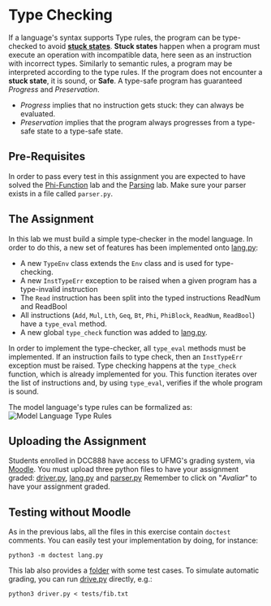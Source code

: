 # Type Checking

If a language's syntax supports Type rules, the program can be type-checked to avoid [**stuck states**](https://homepages.dcc.ufmg.br/~fernando/classes/dcc888/ementa/slides/TypeSystems.pdf). **Stuck states** happen when a program must execute an operation with incompatible data, here seen as an instruction with incorrect types. Similarly to semantic rules, a program may be interpreted according to the type rules. If the program does not encounter a **stuck state**, it is sound, or **Safe**. A type-safe program has guaranteed *Progress* and *Preservation*.

- *Progress* implies that no instruction gets stuck: they can always be evaluated.
- *Preservation* implies that the program always progresses from a type-safe state to a type-safe state.

## Pre-Requisites

In order to pass every test in this assignment you are expected to have solved the [Phi-Function](../PhiFunctions/) lab and the [Parsing](../Parsing) lab.
Make sure your parser exists in a file called `parser.py`.

## The Assignment

In this lab we must build a simple type-checker in the model language. In order to do this, a new set of features has been implemented onto [lang.py](lang.py):

- A new `TypeEnv` class extends the `Env` class and is used for type-checking.
- A new `InstTypeErr` exception to be raised when a given program has a type-invalid instruction
- The `Read` instruction has been split into the typed instructions ReadNum and ReadBool
- All instructions (`Add`, `Mul`, `Lth`, `Geq`, `Bt`, `Phi`, `PhiBlock`, `ReadNum`, `ReadBool`) have a `type_eval` method.
- A new global `type_check` function was added to [lang.py](lang.py).

In order to implement the type-checker, all `type_eval` methods must be implemented.
If an instruction fails to type check, then an `InstTypeErr` exception must be raised.
Type checking happens at the `type_check` function, which is already implemented for you.
This function iterates over the list of instructions and, by using `type_eval`, verifies if the whole program is sound.

The model language's type rules can be formalized as:
![Model Language Type Rules](../assets/images/typerules.png)

## Uploading the Assignment

Students enrolled in DCC888 have access to UFMG's grading system, via [Moodle](https://moodle.org/).
You must upload three python files to have your assignment graded: [driver.py](driver.py), [lang.py](lang.py) and [parser.py](parser.py)
Remember to click on "*Avaliar*" to have your assignment graded.

## Testing without Moodle

As in the previous labs, all the files in this exercise contain `doctest` comments.
You can easily test your implementation by doing, for instance:

```
python3 -m doctest lang.py
```

This lab also provides a [folder](tests) with some test cases.
To simulate automatic grading, you can run [drive.py](driver.py) directly, e.g.:

```
python3 driver.py < tests/fib.txt
```